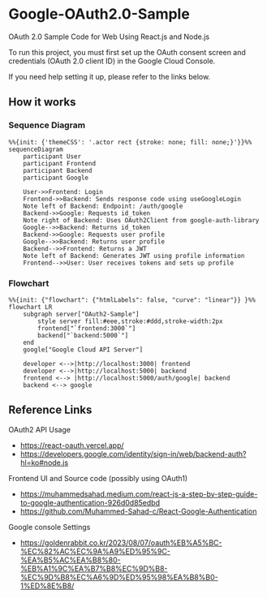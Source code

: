 # Google-OAuth2.0-Sample
OAuth 2.0 Sample Code for Web Using React.js and Node.js

To run this project, you must first set up the OAuth consent screen and credentials (OAuth 2.0 client ID) in the Google Cloud Console.

If you need help setting it up, please refer to the links below.

## How it works

### Sequence Diagram
```mermaid
%%{init: {'themeCSS': '.actor rect {stroke: none; fill: none;}'}}%%
sequenceDiagram
    participant User
    participant Frontend
    participant Backend
    participant Google

    User->>Frontend: Login
    Frontend->>Backend: Sends response code using useGoogleLogin
    Note left of Backend: Endpoint: /auth/google
    Backend->>Google: Requests id_token
    Note right of Backend: Uses OAuth2Client from google-auth-library
    Google-->>Backend: Returns id_token
    Backend->>Google: Requests user profile
    Google-->>Backend: Returns user profile
    Backend-->>Frontend: Returns a JWT
    Note left of Backend: Generates JWT using profile information
    Frontend-->>User: User receives tokens and sets up profile
```

### Flowchart
```mermaid
%%{init: {"flowchart": {"htmlLabels": false, "curve": "linear"}} }%%
flowchart LR
    subgraph server["OAuth2-Sample"]
        style server fill:#eee,stroke:#ddd,stroke-width:2px
        frontend["`frontend:3000`"]
        backend["`backend:5000`"]
    end
    google["Google Cloud API Server"]

    developer <-->|http://localhost:3000| frontend
    developer <-->|http://localhost:5000| backend
    frontend <--> |http://localhost:5000/auth/google| backend
    backend <--> google
```

## Reference Links
OAuth2 API Usage
- https://react-oauth.vercel.app/
- https://developers.google.com/identity/sign-in/web/backend-auth?hl=ko#node.js

Frontend UI and Source code (possibly using OAuth1)
- https://muhammedsahad.medium.com/react-js-a-step-by-step-guide-to-google-authentication-926d0d85edbd
- https://github.com/Muhammed-Sahad-c/React-Google-Authentication

Google console Settings
- https://goldenrabbit.co.kr/2023/08/07/oauth%EB%A5%BC-%EC%82%AC%EC%9A%A9%ED%95%9C-%EA%B5%AC%EA%B8%80-%EB%A1%9C%EA%B7%B8%EC%9D%B8-%EC%9D%B8%EC%A6%9D%ED%95%98%EA%B8%B0-1%ED%8E%B8/